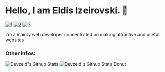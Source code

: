 # Hello, I am Eldis Izeirovski. 👋


![1](https://img.shields.io/badge/JavaScript-Enthusiast-034cb0.svg?logo=javascript)
![2](https://img.shields.io/badge/Python-Proficient-034cb0.svg?logo=python)
![3](https://img.shields.io/badge/Flutter-Learning-034cb0.svg?logo=flutter)

I'm a mainly web developer concentrated on making attractive and usefull websites
<!--
### Contacts:

- E-mail: [eldis.izeirovski@gmail.com](mailto:eldis.izeirovski7@gmail.com)
- Site: [devzeld.github.io](https://devzeld.github.io)
- 
-->

### Other infos: 
![Devzeld's Github Stats](https://github-readme-stats.vercel.app/api/top-langs/?username=anuraghazra&layout=donut&hide_border=true&theme=transparent)
![Devzeld's Github Stats Donut](https://github-readme-stats.vercel.app/api?username=devzeld&show_icons=true&layout=compact&hide_border=true&theme=transparent)

